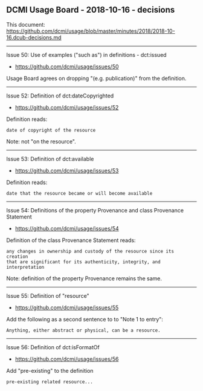 ## DCMI Usage Board - 2018-10-16 - decisions

This document: https://github.com/dcmi/usage/blob/master/minutes/2018/2018-10-16.dcub-decisions.md

----------------------------------------------------------------------
Issue 50: Use of examples ("such as") in definitions - dct:issued
* https://github.com/dcmi/usage/issues/50

Usage Board agrees on dropping "(e.g. publication)" from the definition.

----------------------------------------------------------------------
Issue 52: Definition of dct:dateCopyrighted
* https://github.com/dcmi/usage/issues/52

Definition reads:
    
    date of copyright of the resource

Note: not "on the resource".

----------------------------------------------------------------------
Issue 53: Definition of dct:available
* https://github.com/dcmi/usage/issues/53

Definition reads:
    
    date that the resource became or will become available

----------------------------------------------------------------------
Issue 54: Definitions of the property Provenance and class Provenance Statement
* https://github.com/dcmi/usage/issues/54

Definition of the class Provenance Statement reads:

    any changes in ownership and custody of the resource since its creation
    that are significant for its authenticity, integrity, and interpretation

Note: definition of the property Provenance remains the same.

----------------------------------------------------------------------
Issue 55: Definition of "resource"
* https://github.com/dcmi/usage/issues/55

Add the following as a second sentence to to "Note 1 to entry":

    Anything, either abstract or physical, can be a resource.

----------------------------------------------------------------------
Issue 56: Definition of dct:isFormatOf
* https://github.com/dcmi/usage/issues/56

Add "pre-existing" to the definition

    pre-existing related resource...

